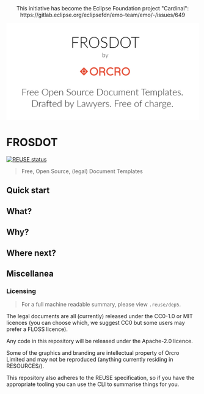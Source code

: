 <center> This initiative has become the Eclipse Foundation project "Cardinal": https://gitlab.eclipse.org/eclipsefdn/emo-team/emo/-/issues/649 </center>

![Frosdot image](RESOURCES/frosdot.png)

# FROSDOT

[![REUSE status](https://api.reuse.software/badge/github.com/galacticalex/frosdot)](https://api.reuse.software/info/github.com/galacticalex/frosdot)

> Free, Open Source, (legal) Document Templates

## Quick start

## What?

## Why?

## Where next?

## Miscellanea

### Licensing

> For a full machine readable summary, please view `.reuse/dep5`.

The legal documents are all (currently) released under the CC0-1.0 or MIT licences (you can choose which, we suggest CC0 but some users may prefer a FLOSS licence).

Any code in this repository will be released under the Apache-2.0 licence.

Some of the graphics and branding are intellectual property of Orcro Limited and may not be reproduced (anything currently residing in RESOURCES/).

This repository also adheres to the REUSE specification, so if you have the appropriate tooling you can use the CLI to summarise things for you.


